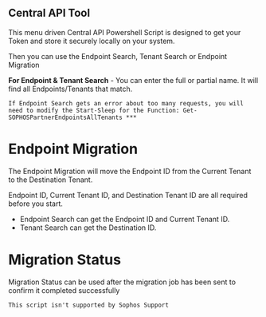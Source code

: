 ## Central API Tool

This menu driven Central API Powershell Script is designed to get your Token and store it securely locally on your system. 

Then you can use the Endpoint Search, Tenant Search or Endpoint Migration

**For Endpoint & Tenant Search** - You can enter the full or partial name. It will find all Endpoints/Tenants that match.

```
If Endpoint Search gets an error about too many requests, you will need to modify the Start-Sleep for the Function: Get-SOPHOSPartnerEndpointsAllTenants ***
```  

# Endpoint Migration

The Endpoint Migration will move the Endpoint ID from the Current Tenant to the Destination Tenant.

Endpoint ID, Current Tenant ID, and Destination Tenant ID are all required before you start.

- Endpoint Search can get the Endpoint ID and Current Tenant ID. 
- Tenant Search can get the Destination ID.

# Migration Status

Migration Status can be used after the migration job has been sent to confirm it completed successfully
  
```
This script isn't supported by Sophos Support
```
